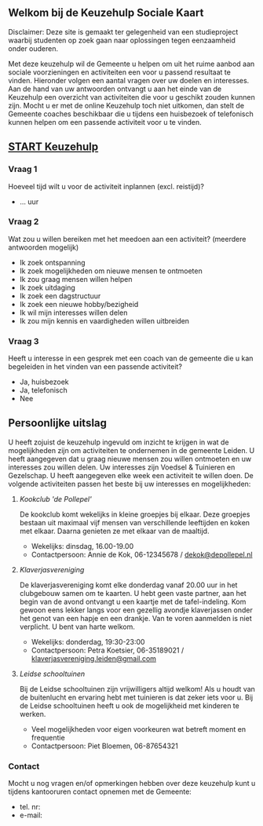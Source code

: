## Welkom bij de Keuzehulp Sociale Kaart 

Disclaimer: Deze site is gemaakt ter gelegenheid van een studieproject waarbij studenten op zoek gaan naar oplossingen tegen eenzaamheid onder ouderen. 

Met deze keuzehulp wil de Gemeente u helpen om uit het ruime aanbod aan sociale voorzieningen en activiteiten een voor u passend resultaat te vinden.
Hieronder volgen een aantal vragen over uw doelen en interesses. Aan de hand van uw antwoorden ontvangt u aan het einde van de Keuzehulp een overzicht van activiteiten die voor u geschikt zouden kunnen zijn.
Mocht u er met de online Keuzehulp toch niet uitkomen, dan stelt de Gemeente coaches beschikbaar die u tijdens een huisbezoek of telefonisch kunnen helpen om een passende activiteit voor u te vinden. 

## [START Keuzehulp](./Keuzehulp/Vraag1)

### Vraag 1

Hoeveel tijd wilt u voor de activiteit inplannen (excl. reistijd)?

- ... uur


### Vraag 2

Wat zou u willen bereiken met het meedoen aan een activiteit? (meerdere antwoorden mogelijk)

 - Ik zoek ontspanning
 - Ik zoek mogelijkheden om nieuwe mensen te ontmoeten
 - Ik zou graag mensen willen helpen
 - Ik zoek uitdaging
 - Ik zoek een dagstructuur
 - Ik zoek een nieuwe hobby/bezigheid
 - Ik wil mijn interesses willen delen
 - Ik zou mijn kennis en vaardigheden willen uitbreiden



### Vraag 3

Heeft u interesse in een gesprek met een coach van de gemeente die u kan begeleiden in het vinden van een passende activiteit?

 - Ja, huisbezoek
 - Ja, telefonisch
 - Nee

## Persoonlijke uitslag

U heeft zojuist de keuzehulp ingevuld om inzicht te krijgen in wat de mogelijkheden zijn om activiteiten te ondernemen in de gemeente Leiden. 
U heeft aangegeven dat u graag nieuwe mensen zou willen ontmoeten en uw interesses zou willen delen. 
Uw interesses zijn Voedsel & Tuinieren en Gezelschap. 
U heeft aangegeven elke week een activiteit te willen doen. 
De volgende activiteiten passen het beste bij uw interesses en mogelijkheden:

 1.  *Kookclub 'de Pollepel'*
    
     De kookclub komt wekelijks in kleine groepjes bij elkaar. 
     Deze groepjes bestaan uit maximaal vijf mensen van verschillende leeftijden en koken met elkaar. 
     Daarna genieten ze met elkaar van de maaltijd. 
     
     - Wekelijks: dinsdag, 16.00-19.00
     - Contactpersoon: Annie de Kok, 06-12345678 / dekok@depollepel.nl
     
 2.  *Klaverjasvereniging* 
     
     De klaverjasvereniging komt elke donderdag vanaf 20.00 uur in het clubgebouw samen om te kaarten. 
     U hebt geen vaste partner, aan het begin van de avond ontvangt u een kaartje met de tafel-indeling. 
     Kom gewoon eens lekker langs voor een gezellig avondje klaverjassen onder het genot van een hapje en een drankje.
     Van te voren aanmelden is niet verplicht. 
     U bent van harte welkom.
     
     - Wekelijks: donderdag, 19:30-23:00
     - Contactpersoon: Petra Koetsier, 06-35189021 / klaverjasvereniging.leiden@gmail.com

 3.  *Leidse schooltuinen*
  
     Bij de Leidse schooltuinen zijn vrijwilligers altijd welkom! 
     Als u houdt van de buitenlucht en ervaring hebt met tuinieren is dat zeker iets voor u. 
     Bij de Leidse schooltuinen heeft u ook de mogelijkheid met kinderen te werken.
     
     - Veel mogelijkheden voor eigen voorkeuren wat betreft moment en frequentie
     - Contactpersoon: Piet Bloemen, 06-87654321

### Contact
     
Mocht u nog vragen en/of opmerkingen hebben over deze keuzehulp kunt u tijdens kantooruren contact opnemen met de Gemeente:
     
 - tel. nr:
 - e-mail: 

